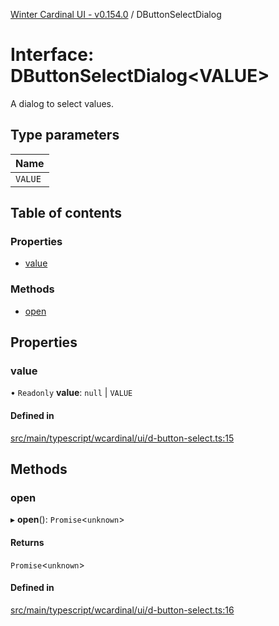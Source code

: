 [Winter Cardinal UI - v0.154.0](../index.md) / DButtonSelectDialog

# Interface: DButtonSelectDialog<VALUE\>

A dialog to select values.

## Type parameters

| Name |
| :------ |
| `VALUE` |

## Table of contents

### Properties

- [value](DButtonSelectDialog.md#value)

### Methods

- [open](DButtonSelectDialog.md#open)

## Properties

### value

• `Readonly` **value**: ``null`` \| `VALUE`

#### Defined in

[src/main/typescript/wcardinal/ui/d-button-select.ts:15](https://github.com/winter-cardinal/winter-cardinal-ui/blob/v0.154.0/src/main/typescript/wcardinal/ui/d-button-select.ts#L15)

## Methods

### open

▸ **open**(): `Promise`<`unknown`\>

#### Returns

`Promise`<`unknown`\>

#### Defined in

[src/main/typescript/wcardinal/ui/d-button-select.ts:16](https://github.com/winter-cardinal/winter-cardinal-ui/blob/v0.154.0/src/main/typescript/wcardinal/ui/d-button-select.ts#L16)
